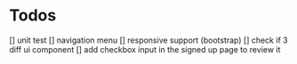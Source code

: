 # Todos
[] unit test
[] navigation menu
[] responsive support (bootstrap)
[] check if 3 diff ui component
[] add checkbox input in the signed up page to review it